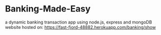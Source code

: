 # Banking-Made-Easy
a dynamic banking transaction app using node.js, express and mongoDB
website hosted on: https://fast-fjord-48882.herokuapp.com/banking/show
